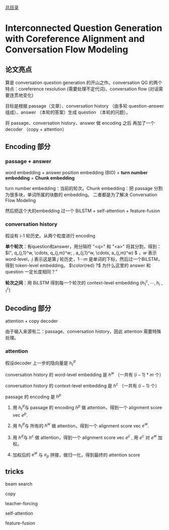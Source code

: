 [总目录](../toc_for_paper_notes.md)

# Interconnected Question Generation with Coreference Alignment and Conversation Flow Modeling

## 论文亮点

算是 conversation question generation 的开山之作。conversation QG 的两个特点：coreference resolution (需要处理不定代词)、conversation flow (对话需要连贯地变化)

目标是根据 passage（文章）、conversation history （由多轮 question-answer 组成）、answer （本轮的答案）生成 question （本轮的问题）。

将 passage、conversation history、answer 做 encoding 之后 再加了一个 decoder （copy + attention）

## Encoding 部分

### passage + answer

word embedding + answer position embedding (BIO) + **turn number embedding** + **Chunk embedding**

turn number embedding：当前的轮次。Chunk embedding：把 passage 分割为很多块，单词所属的块数的 embedding。 二者都是为了解决 Conversation Flow Modeling

然后把这个大的embedding 过一个 BiLSTM + self-attention + feature-fusion

### conversation history

假设有 i-1 轮历史。从两个粒度进行 encoding

**单个轮次**：有question和answer，用分隔符 "\<q\>" 和 "\<a\>" 将其分割，得到：$(<q>, q_{j,1}^w, \cdots, q_{j,m}^w; <a>, a_{j,1}^w, \cdots, a_{j,m}^w) $ ，$w$ 表示 word-level，$j$ 表示这是第 $j$ 轮历史，$1 \cdots m$ 是单词的下标，然后过一个BiLSTM，得到 token-level embedding。 $\color{red} ?$ 为什么这里的 answer 和 question 一定长度相同？

**轮次之间**：用 BiLSTM 得到每一个轮次的 context-level embedding $(h^c_1 ,\cdots, h^c_{i−1} )$

## Decoding 部分

attention + copy decoder

由于输入来源有二：passage、conversation history，因此 attention 需要特殊处理。

### attention

假设decoder 上一步的隐向量是 $h^d_{t}$

conversation history 的 word-level embedding 是 $h^w$ （一共有 $(i-1)*m$ 个）

conversation history 的 context-level embedding 是 $h^c$ （一共有 $(i-1)$ 个）

passage 的 encoding 是  $h^p$



1. 用 $h^d_{t}$与 passage 的 encoding $h^p$ 做 attention，得到一个 alignment score vec  $e^p$.

2. 用 $h^d_{t}$与 所有的 $h^w$  做 attention，得到一个 alignment score vec $e^w$.

3. 用 $h^d$与  $h^c$  做 attention，得到一个 alignment score vec $e^c$ , 用 $e^c$ 对 $e^w$ 加权。
4. 加权后的 $e^w$ 与 $e_p$ 拼接，做归一化，得到最终的 attention score



## tricks

beam search

copy

teacher-forcing

self-attention

feature-fusion

